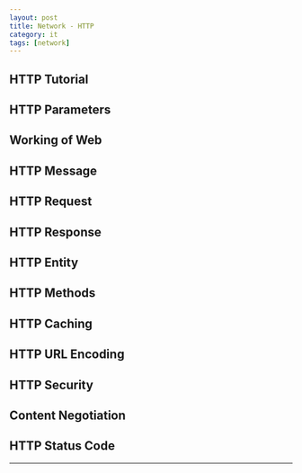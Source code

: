 ```yaml
---
layout: post
title: Network - HTTP
category: it
tags: [network]
---
```


## HTTP Tutorial



## HTTP Parameters



## Working of Web



## HTTP Message



## HTTP Request



## HTTP Response



## HTTP Entity



## HTTP Methods



## HTTP Caching



## HTTP URL Encoding



## HTTP Security



## Content Negotiation



## HTTP Status Code



---